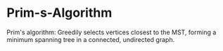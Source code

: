 # Prim-s-Algorithm
Prim's algorithm: Greedily selects vertices closest to the MST, forming a minimum spanning tree in a connected, undirected graph.
